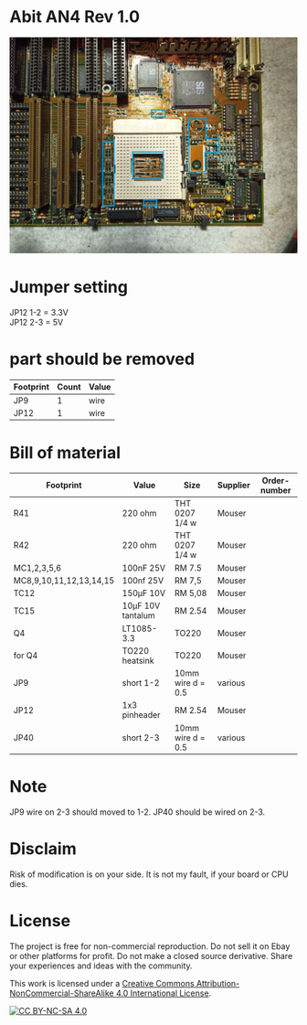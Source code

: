 # Abit AN4 Rev 1.0

![pictures](https://github.com/matt1187/3.3V-adventure/blob/main/Abit_AN4/Abit_AN4_REV1_0_MOD.jpg)


# Jumper setting
JP12 1-2 = 3.3V  
JP12 2-3 = 5V

# part should be removed
|Footprint|Count|Value|
|------|----|-----|
|JP9|1|wire|
|JP12|1|wire|


# Bill of material


|Footprint|Value|Size|Supplier|Order-number|
|--------------|-----|-----|-------|-----------------|
|R41| 220 ohm|THT 0207 1/4 w |Mouser||
|R42| 220 ohm|THT 0207 1/4 w |Mouser||
|MC1,2,3,5,6| 100nF 25V |RM 7.5 |Mouser||
|MC8,9,10,11,12,13,14,15| 100nf 25V |RM 7,5 |Mouser||
|TC12| 150µF 10V |RM 5,08 |Mouser||
|TC15| 10µF 10V tantalum |RM 2.54 |Mouser||
|Q4|LT1085-3.3|TO220|Mouser||
|for Q4|TO220 heatsink|TO220|Mouser||
|JP9|short 1-2|10mm  wire d = 0.5 |various||
|JP12|1x3 pinheader|RM 2.54|Mouser||
|JP40|short 2-3|10mm  wire d = 0.5 |various||


# Note

JP9 wire on 2-3 should moved to  1-2. 
JP40 should be wired on 2-3.



# Disclaim
Risk of modification is on your side.  It is not my fault, if your board or CPU dies.


# License
The project is free for non-commercial reproduction. Do not sell it on Ebay or other platforms for profit. Do not make a closed source derivative. Share your experiences and ideas with the community.

This work is licensed under a [Creative Commons Attribution-NonCommercial-ShareAlike 4.0 International License][cc-by-nc-sa].

[![CC BY-NC-SA 4.0][cc-by-nc-sa-image]][cc-by-nc-sa]

[cc-by-nc-sa]: http://creativecommons.org/licenses/by-nc-sa/4.0/
[cc-by-nc-sa-image]: https://licensebuttons.net/l/by-nc-sa/4.0/88x31.png
